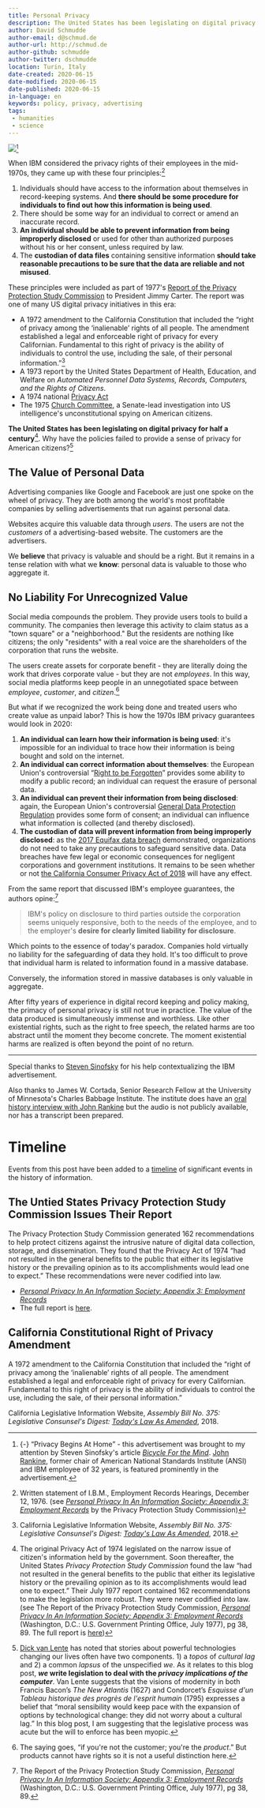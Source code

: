 ```yaml
---
title: Personal Privacy
description: The United States has been legislating on digital privacy for half a century - why hasn't it been effective?
author: David Schmudde
author-email: d@schmud.de
author-url: http://schmud.de
author-github: schmudde
author-twitter: dschmudde
location: Turin, Italy
date-created: 2020-06-15
date-modified: 2020-06-15
date-published: 2020-06-15
in-language: en
keywords: policy, privacy, advertising
tags:
 - humanities
 - science
---
```



![](/img/2020-06-15-personal-privacy/privacy-begins-in-home.jpeg)[^stevesi]

[^stevesi]: {-} &ldquo;Privacy Begins At Home&rdquo; - this advertisement was brought to my attention by Steven Sinofsky's article [*Bicycle For the Mind*](https://medium.learningbyshipping.com/bicycle-121262546097). [John Rankine](https://www.ansi.org/about_ansi/structure_management/board_directors/rankine), former chair of American National Standards Institute (ANSI) and IBM employee of 32 years, is featured prominently in the advertisement.

When IBM considered the privacy rights of their employees in the mid-1970s, they came up with these four principles:[^4-principles]

1. Individuals should have access to the information about themselves in record-keeping systems. And **there should be some procedure for individuals to find out how this information is being used**.
2. There should be some way for an individual to correct or amend an inaccurate record.
3. **An individual should be able to prevent information from being improperly disclosed** or used for other than authorized purposes without his or her consent, unless required by law.
4. The **custodian of data files** containing sensitive information **should take reasonable precautions to be sure that the data are reliable and not misused**.

[^4-principles]: Written statement of I.B.M., Employment Records Hearings, December 12, 1976. (see *[Personal Privacy In An Information Society: Appendix 3: Employment Records](/papers/personal-privacy-in-an-info-society-1977.pdf)* by the Privacy Protection Study Commission)

These principles were included as part of 1977's [Report of the Privacy Protection Study Commission](https://epic.org/privacy/ppsc1977report/) to President Jimmy Carter. The report was one of many US digital privacy initiatives in this era:

- A 1972 amendment to the California Constitution that included the &ldquo;right of privacy among the &lsquo;inalienable&rsquo; rights of all people. The amendment established a legal and enforceable right of privacy for every Californian. Fundamental to this right of privacy is the ability of individuals to control the use, including the sale, of their personal information.&rdquo;[^cali]
- A 1973 report by the United States Department of Health, Education, and Welfare on *Automated Personnel Data Systems, Records, Computers, and the Rights of Citizens*.
- A 1974 national [Privacy Act](https://www.justice.gov/opcl/privacy-act-1974)
- The 1975 [Church Committee](https://archive.org/details/finalreportofsel01unit), a Senate-lead investigation into US intelligence's unconstitutional spying on American citizens.

[^cali]: California Legislative Information Website, *Assembly Bill No. 375: Legislative Consunsel's Digest: [Today's Law As Amended](https://leginfo.legislature.ca.gov/faces/billCompareClient.xhtml?bill_id=201720180AB375&showamends=false)*, 2018.

**The United States has been legislating on digital privacy for half a century**[^info-society]. Why have the policies failed to provide a sense of privacy for American citizens?[^lente]


[^info-society]: The original Privacy Act of 1974 legislated on the narrow issue of citizen's information held by the government. Soon thereafter, the United States *Privacy Protection Study Commission* found the law &ldquo;had not resulted in the general benefits to the public that either its legislative history or the prevailing opinion as to its accomplishments would lead one to expect.&rdquo; Their July 1977 report contained 162 recommendations to make the legislation more robust. They were never codified into law. (see The Report of the Privacy Protection Study Commission, *[Personal Privacy In An Information Society: Appendix 3: Employment Records](/papers/personal-privacy-in-an-info-society-1977.pdf)* (Washington, D.C.: U.S. Government Printing Office, July 1977), pg 38, 89. The full report is [here](https://epic.org/privacy/ppsc1977report/))
[^lente]: [Dick van Lente](https://www.eur.nl/en/people/dick-van-lente) has noted that stories about powerful technologies changing our lives often have two components. 1) a *topos* of *cultural lag* and 2) a common *lapsus* of the unspecified *we*. As it relates to this blog post, ***we* write legislation to deal with the *privacy implications of the computer***. Van Lente suggests that the visions of modernity in both Francis Bacon’s *The New Atlantis* (1627) and Condorcet’s *Esquisse d'un Tableau historique des progrès de l'esprit humain* (1795) expresses a belief that &ldquo;moral sensibility would keep pace with the expansion of options by technological change: they did not worry about a cultural lag.&rdquo; In this blog post, I am suggesting that the legislative process was acute but the will to enforce has been myopic.

## The Value of Personal Data

Advertising companies like Google and Facebook are just one spoke on the wheel of privacy. They are both among the world's most profitable companies by selling advertisements that run against personal data.

Websites acquire this valuable data through *users*. The users are not the *customers* of a advertising-based website. The customers are the advertisers.

We **believe** that privacy is valuable and should be a right. But it remains in a tense relation with what we **know**: personal data is valuable to those who aggregate it.

## No Liability For Unrecognized Value

Social media compounds the problem. They provide users tools to build a community. The companies then leverage this activity to claim status as a "town square" or a "neighborhood." But the residents are nothing like citizens; the only "residents" with a real voice are the shareholders of the corporation that runs the website.

The users create assets for corporate benefit - they are literally doing the work that drives corporate value - but they are not *employees*. In this way, social media platforms keep people in an unnegotiated space between *employee*, *customer*, and *citizen*.[^product]

[^product]: The saying goes, &ldquo;if you're not the customer; you're the *product*.&rdquo; But products cannot have rights so it is not a useful distinction here.

But what if we recognized the work being done and treated users who create value as unpaid labor? This is how the 1970s IBM privacy guarantees would look in 2020:

1. **An individual can learn how their information is being used**: it's impossible for an individual to trace how their information is being bought and sold on the internet.
2. **An individual can correct information about themselves**:  the European Union's controversial &ldquo;[Right to be Forgotten](https://gdpr.eu/right-to-be-forgotten/)&rdquo; provides some ability to modify a public record; an individual can request the erasure of personal data.
3. **An individual can prevent their information from being disclosed**: again, the European Union's controversial [General Data Protection Regulation](https://gdpr.eu/) provides some form of consent; an individual can influence what information is collected (and thereby disclosed).
4. **The custodian of data will prevent information from being improperly disclosed**: as the [2017 Equifax data breach](https://www.consumer.ftc.gov/blog/2017/09/equifax-data-breach-what-do) demonstrated, organizations do not need to take any precautions to safeguard sensitive data. Data breaches have few legal or economic consequences for negligent corporations and government institutions. It remains to be seen whether or not [the California Consumer Privacy Act of 2018](https://leginfo.legislature.ca.gov/faces/billCompareClient.xhtml?bill_id=201720180AB375&showamends=false) will have any effect.

From the same report that discussed IBM's employee guarantees, the authors opine:[^info-society-2]

[^info-society-2]: The Report of the Privacy Protection Study Commission, *[Personal Privacy In An Information Society: Appendix 3: Employment Records](/papers/personal-privacy-in-an-info-society-1977.pdf)* (Washington, D.C.: U.S. Government Printing Office, July 1977), pg 38, 89.

> IBM's policy on disclosure to third parties outside the corporation seems uniquely responsive, both to the needs of the employee, and to the employer's **desire for clearly limited liability for disclosure**.

Which points to the essence of today's paradox. Companies hold virtually no liability for the safeguarding of data they hold. It's too difficult to prove that individual harm is related to information found in a massive database.

Conversely, the information stored in massive databases is only valuable in aggregate.

After fifty years of experience in digital record keeping and policy making, the primacy of personal privacy is still not true in practice. The value of the data produced is simultaneously immense and worthless. Like other existential rights, such as the right to free speech, the related harms are too abstract until the moment they become concrete. The moment existential harms are realized is often beyond the point of no return.

---

Special thanks to [Steven Sinofsky](https://twitter.com/stevesi) for his help contextualizing the IBM advertisement.

Also thanks to James W. Cortada, Senior Research Fellow at the University of Minnesota's Charles Babbage Institute. The institute does have an [oral history interview with John Rankine](https://conservancy.umn.edu/handle/11299/107604) but the audio is not publicly available, nor has a transcript been prepared.

# Timeline

Events from this post have been added to a [timeline](/pages/timeline.html) of significant events in the history of information.

<div class="timeline-item" date-is='July 1977' machine-date='1977-07'>

## The Untied States Privacy Protection Study Commission Issues Their Report

The Privacy Protection Study Commission generated 162 recommendations to help protect citizens against the intrusive nature of digital data collection, storage, and dissemination. They found that the Privacy Act of 1974 &ldquo;had not resulted in the general benefits to the public that either its legislative history or the prevailing opinion as to its accomplishments would lead one to expect.&rdquo; These recommendations were never codified into law.

- *[Personal Privacy In An Information Society: Appendix 3: Employment Records](/papers/personal-privacy-in-an-info-society-1977.pdf)*
- The full report is [here](https://epic.org/privacy/ppsc1977report/).

</div>

<div class="timeline-item" date-is='August 8, 1972' machine-date='1972-08-08'>

## California Constitutional Right of Privacy Amendment

A 1972 amendment to the California Constitution that included the &ldquo;right of privacy among the &lsquo;inalienable&rsquo; rights of all people. The amendment established a legal and enforceable right of privacy for every Californian. Fundamental to this right of privacy is the ability of individuals to control the use, including the sale, of their personal information.&rdquo;

California Legislative Information Website, *Assembly Bill No. 375: Legislative Consunsel's Digest: [Today's Law As Amended](https://leginfo.legislature.ca.gov/faces/billCompareClient.xhtml?bill_id=201720180AB375&showamends=false)*, 2018.

</div>
